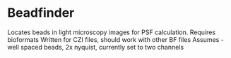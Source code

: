 # Beadfinder
Locates beads in light microscopy images for PSF calculation. Requires bioformats
Written for CZI files, should work with other BF files
Assumes - well spaced beads, 2x nyquist, currently set to two channels

